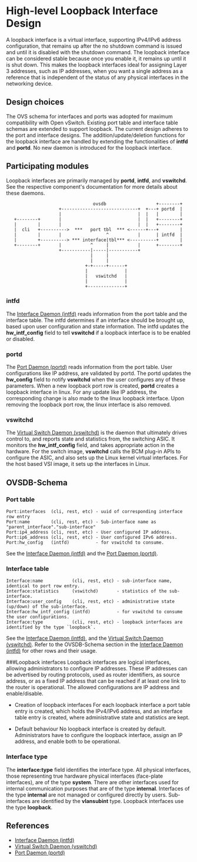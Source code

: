 # High-level Loopback Interface Design

A loopback interface is a virtual interface, supporting IPv4/IPv6 address configuration, that remains up after the no shutdown command is issued and until it is disabled with the shutdown command. The loopback interface can be considered stable because once you enable it, it remains up until it is shut down. This makes the loopback interfaces ideal for assigning Layer 3 addresses, such as IP addresses, when you want a single address as a reference that is independent of the status of any physical interfaces in the networking device.

## Design choices
The OVS schema for interfaces and ports was adopted for maximum compatibility with Open vSwitch. Existing port table and interface table schemas are extended to support loopback. The current design adheres to the port and interface designs. The addition/update/deletion functions for the loopback interface are handled by extending the functionalities of **intfd** and **portd**. No new daemon is introduced for the loopback interface.

## Participating modules
Loopback interfaces are primarily managed by **portd**, **intfd**, and **vswitchd**. See the respective component's documentation for more details about these daemons.

```
                                 ovsdb                   +--------+
                    +-----------------------------+  +---+ portd  |
                    |                             |  |   |        |
   +--------+       |                             |  |   +--------+
   |        |       |                             |  |   +--------+
   |  cli   +---------->  ***   port tbl  *** <------+---+        |
   |        |       |                 ^           |      | intfd  |
   |        +----------> *** interface|tbl*** <----------+        |
   +--------+       |           ^     |           |      +--------+
                    +-----------|-----|-----------+
                                |     |
                                |     |
                              +-+-----+------+
                              |              |
                              |   vswitchd   |
                              |              |
                              +--------------+

```


### intfd
The [Interface Daemon (intfd)](http://www.openswitch.net/documents/dev/ops-intfd/DESIGN) reads information from the port table and the interface table. The intfd determines if an interface should be brought up, based upon user configuration and state information. The intfd updates the **hw_intf_config** field to tell **vswitchd** if a loopback interface is to be enabled or disabled.

### portd
The [Port Daemon (portd)](http://www.openswitch.net/documents/dev/ops-portd/DESIGN) reads information from the port table. User configurations like IP address, are validated by portd. The portd updates the **hw_config** field to notify **vswitchd** when the user configures any of these parameters. When a new loopback port row is created, **portd** creates a loopback interface in linux. For any update like IP address, the corresponding change is also made to the linux loopback interface. Upon removing the loopback port row, the linux interface is also removed.

### vswitchd
The [Virtual Switch Daemon (vswitchd)](http://www.openswitch.net/documents/dev/ops-openvswitch/DESIGN) is the daemon that ultimately drives control to, and reports state and statistics from, the switching ASIC. It monitors the **hw_intf_config** field, and takes appropriate action in the hardware. For the switch image, **vswitchd** calls the BCM plug-in APIs to configure the ASIC, and also sets up the Linux kernel virtual interfaces. For the host based VSI image, it sets up the interfaces in Linux.


## OVSDB-Schema


### Port table
```
Port:interfaces  (cli, rest, etc) - uuid of corresponding interface row entry
Port:name        (cli, rest, etc) - Sub-interface name as "parent_interface"."sub-interface"
Port:ip4_address (cli, rest, etc) - User configured IP address.
Port:ip6_address (cli, rest, etc) - User configured IPv6 address.
Port:hw_config   (intfd)          - for vswitchd to consume.

```
See the [Interface Daemon (intfd)](http://www.openswitch.net/documents/dev/ops-intfd/DESIGN) and the [Port Daemon (portd)](http://www.openswitch.net/documents/dev/ops-portd/DESIGN).



### Interface table
```
Interface:name           (cli, rest, etc) - sub-interface name, identical to port row entry.
Interface:statistics     (vswitchd)       - statistics of the sub-interface.
Interface:user_config    (cli, rest, etc) - administrative state (up/down) of the sub-interface.
Interface:hw_intf_config (intfd)          - for vswitchd to consume the user configurations.
Interface:type           (cli, rest, etc) - loopback interfaces are identified by the type `loopback`.
```
See the [Interface Daemon (intfd)](http://www.openswitch.net/documents/dev/ops-intfd/DESIGN), and the [Virtual Switch Daemon (vswitchd)](http://www.openswitch.net/documents/dev/ops-openvswitch/DESIGN).
Refer to the OVSDB-Schema section in the [Interface Daemon (intfd)](http://www.openswitch.net/documents/dev/ops-intfd/DESIGN) for other rows and their usage.


###Loopback interfaces
Loopback interfaces are logical interfaces, allowing administrators to configure IP addresses. These IP addresses can be advertised by routing protocols, used as router identifiers, as source address, or as a fixed IP address that can be reached if at least one link to the router is operational. The allowed configurations are IP address and enable/disable.

* Creation of loopback interfaces
For each loopback interface a port table entry is created, which holds the IPv4/IPv6 address, and an interface table entry is created, where administrative state and statistics are kept.

* Default behaviour
No loopback interface is created by default. Administrators have to configure the loopback interface, assign an IP address, and enable both to be operational.

### Interface type
The **interface:type** field identifies the interface type. All physical interfaces, those representing true hardware physical interfaces (face-plate interfaces), are of the type **system**. There are other interfaces used for internal communication purposes that are of the type **internal**. Interfaces of the type **internal** are not managed or configured directly by users. Sub-interfaces are identified by the **vlansubint** type. Loopback interfaces use the type **loopback**.

## References
* [Interface Daemon (intfd)](http://www.openswitch.net/documents/dev/ops-intfd/DESIGN)
* [Virtual Switch Daemon (vswitchd)](http://www.openswitch.net/documents/dev/ops-openvswitch/DESIGN)
* [Port Daemon (portd)](http://www.openswitch.net/documents/dev/ops-portd/DESIGN)
